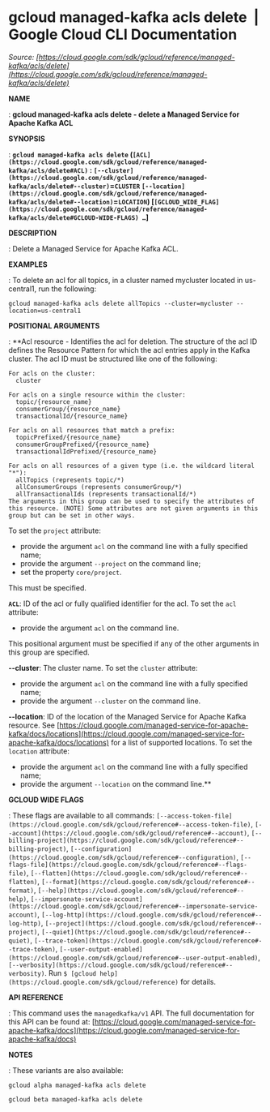 # gcloud managed-kafka acls delete  |  Google Cloud CLI Documentation

*Source: [https://cloud.google.com/sdk/gcloud/reference/managed-kafka/acls/delete](https://cloud.google.com/sdk/gcloud/reference/managed-kafka/acls/delete)*

**NAME**

: **gcloud managed-kafka acls delete - delete a Managed Service for Apache Kafka ACL**

**SYNOPSIS**

: **`gcloud managed-kafka acls delete` (`[ACL](https://cloud.google.com/sdk/gcloud/reference/managed-kafka/acls/delete#ACL)` : `[--cluster](https://cloud.google.com/sdk/gcloud/reference/managed-kafka/acls/delete#--cluster)`=`CLUSTER` `[--location](https://cloud.google.com/sdk/gcloud/reference/managed-kafka/acls/delete#--location)`=`LOCATION`) [`[GCLOUD_WIDE_FLAG](https://cloud.google.com/sdk/gcloud/reference/managed-kafka/acls/delete#GCLOUD-WIDE-FLAGS) …`]**

**DESCRIPTION**

: Delete a Managed Service for Apache Kafka ACL.

**EXAMPLES**

: To delete an acl for all topics, in a cluster named mycluster located in
us-central1, run the following:

```
gcloud managed-kafka acls delete allTopics --cluster=mycluster --location=us-central1
```

**POSITIONAL ARGUMENTS**

: **Acl resource - Identifies the acl for deletion.
The structure of the acl ID defines the Resource Pattern for which the acl
entries apply in the Kafka cluster. The acl ID must be structured like one of
the following:

```
For acls on the cluster:
  cluster
```

```
For acls on a single resource within the cluster:
  topic/{resource_name}
  consumerGroup/{resource_name}
  transactionalId/{resource_name}
```

```
For acls on all resources that match a prefix:
  topicPrefixed/{resource_name}
  consumerGroupPrefixed/{resource_name}
  transactionalIdPrefixed/{resource_name}
```

```
For acls on all resources of a given type (i.e. the wildcard literal "*"):
  allTopics (represents topic/*)
  allConsumerGroups (represents consumerGroup/*)
  allTransactionalIds (represents transactionalId/*)
The arguments in this group can be used to specify the attributes of this resource. (NOTE) Some attributes are not given arguments in this group but can be set in other ways.
```

To set the `project` attribute:

- provide the argument `acl` on the command line with a fully specified
name;
- provide the argument `--project` on the command line;
- set the property `core/project`.

This must be specified.

**`ACL`**:
ID of the acl or fully qualified identifier for the acl.
To set the `acl` attribute:

- provide the argument `acl` on the command line.

This positional argument must be specified if any of the other arguments in this
group are specified.

**--cluster**:
The cluster name.
To set the `cluster` attribute:

- provide the argument `acl` on the command line with a fully specified
name;
- provide the argument `--cluster` on the command line.

**--location**:
ID of the location of the Managed Service for Apache Kafka resource. See [https://cloud.google.com/managed-service-for-apache-kafka/docs/locations](https://cloud.google.com/managed-service-for-apache-kafka/docs/locations)
for a list of supported locations.
To set the `location` attribute:

- provide the argument `acl` on the command line with a fully specified
name;
- provide the argument `--location` on the command line.**

**GCLOUD WIDE FLAGS**

: These flags are available to all commands: `[--access-token-file](https://cloud.google.com/sdk/gcloud/reference#--access-token-file)`,
`[--account](https://cloud.google.com/sdk/gcloud/reference#--account)`, `[--billing-project](https://cloud.google.com/sdk/gcloud/reference#--billing-project)`,
`[--configuration](https://cloud.google.com/sdk/gcloud/reference#--configuration)`,
`[--flags-file](https://cloud.google.com/sdk/gcloud/reference#--flags-file)`,
`[--flatten](https://cloud.google.com/sdk/gcloud/reference#--flatten)`, `[--format](https://cloud.google.com/sdk/gcloud/reference#--format)`, `[--help](https://cloud.google.com/sdk/gcloud/reference#--help)`, `[--impersonate-service-account](https://cloud.google.com/sdk/gcloud/reference#--impersonate-service-account)`,
`[--log-http](https://cloud.google.com/sdk/gcloud/reference#--log-http)`,
`[--project](https://cloud.google.com/sdk/gcloud/reference#--project)`, `[--quiet](https://cloud.google.com/sdk/gcloud/reference#--quiet)`, `[--trace-token](https://cloud.google.com/sdk/gcloud/reference#--trace-token)`, `[--user-output-enabled](https://cloud.google.com/sdk/gcloud/reference#--user-output-enabled)`,
`[--verbosity](https://cloud.google.com/sdk/gcloud/reference#--verbosity)`.
Run `$ [gcloud help](https://cloud.google.com/sdk/gcloud/reference)` for details.

**API REFERENCE**

: This command uses the `managedkafka/v1` API. The full documentation
for this API can be found at: [https://cloud.google.com/managed-service-for-apache-kafka/docs](https://cloud.google.com/managed-service-for-apache-kafka/docs)

**NOTES**

: These variants are also available:

```
gcloud alpha managed-kafka acls delete
```

```
gcloud beta managed-kafka acls delete
```
